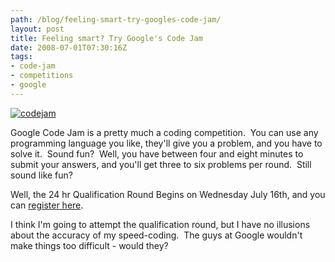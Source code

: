 ```yaml
---
path: /blog/feeling-smart-try-googles-code-jam/
layout: post
title: Feeling smart? Try Google's Code Jam
date: 2008-07-01T07:30:16Z
tags:
- code-jam
- competitions
- google
---
```


[![](http://uploads.psyked.co.uk/2008/07/codejam.jpg "codejam")](http://code.google.com/codejam/)

Google Code Jam is a pretty much a coding competition.  You can use any programming language you like, they'll give you a problem, and you have to solve it.  Sound fun?  Well, you have between four and eight minutes to submit your answers, and you'll get three to six problems per round.  Still sound like fun?



Well, the 24 hr Qualification Round Begins on Wednesday July 16th, and you can [register here](http://code.google.com/codejam/contest/registration).

I think I'm going to attempt the qualification round, but I have no illusions about the accuracy of my speed-coding.  The guys at Google wouldn't make things too difficult - would they?